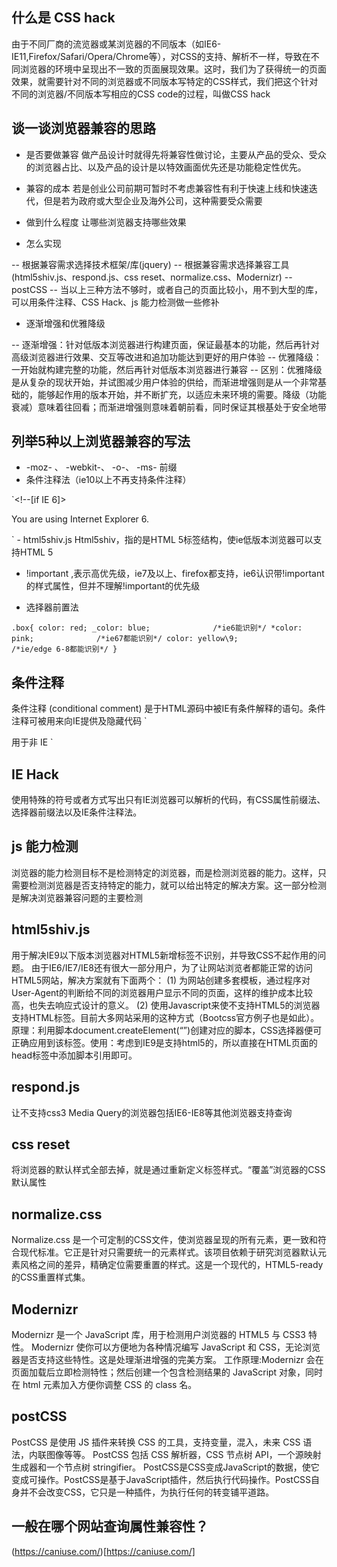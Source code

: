 ## 什么是 CSS hack
由于不同厂商的流览器或某浏览器的不同版本（如IE6-IE11,Firefox/Safari/Opera/Chrome等），对CSS的支持、解析不一样，导致在不同浏览器的环境中呈现出不一致的页面展现效果。这时，我们为了获得统一的页面效果，就需要针对不同的浏览器或不同版本写特定的CSS样式，我们把这个针对不同的浏览器/不同版本写相应的CSS code的过程，叫做CSS hack

## 谈一谈浏览器兼容的思路
- 是否要做兼容
做产品设计时就得先将兼容性做讨论，主要从产品的受众、受众的浏览器占比、以及产品的设计是以特效画面优先还是功能稳定性优先。

- 兼容的成本
若是创业公司前期可暂时不考虑兼容性有利于快速上线和快速迭代，但是若为政府或大型企业及海外公司，这种需要受众需要

- 做到什么程度
让哪些浏览器支持哪些效果

- 怎么实现

-- 根据兼容需求选择技术框架/库(jquery)
-- 根据兼容需求选择兼容工具(html5shiv.js、respond.js、css reset、normalize.css、Modernizr)
-- postCSS
-- 当以上三种方法不够时，或者自己的页面比较小，用不到大型的库，可以用条件注释、CSS Hack、js 能力检测做一些修补
- 逐渐增强和优雅降级

-- 逐渐增强：针对低版本浏览器进行构建页面，保证最基本的功能，然后再针对高级浏览器进行效果、交互等改进和追加功能达到更好的用户体验
-- 优雅降级：一开始就构建完整的功能，然后再针对低版本浏览器进行兼容
-- 区别：优雅降级是从复杂的现状开始，并试图减少用户体验的供给，而渐进增强则是从一个非常基础的，能够起作用的版本开始，并不断扩充，以适应未来环境的需要。降级（功能衰减）意味着往回看；而渐进增强则意味着朝前看，同时保证其根基处于安全地带

## 列举5种以上浏览器兼容的写法
- -moz- 、 -webkit-、 -o-、 -ms- 前缀
- 条件注释法（ie10以上不再支持条件注释）

`<!--[if IE 6]>
  <p>You are using Internet Explorer 6.</p>
  <![endif]-->
  <!--[if !IE]><!-->
  <script>alert(1);</script>
  <!--<![endif]-->
  <!--[if IE 8]>
  <link href="ie8only.css" rel="stylesheet">
  <![endif]-->`
- html5shiv.js
Html5shiv，指的是HTML 5标签结构，使ie低版本浏览器可以支持HTML 5

- !important ,表示高优先级，ie7及以上、firefox都支持，ie6认识带!important的样式属性，但并不理解!important的优先级

- 选择器前置法

`.box{
   color: red;
   _color: blue;              /*ie6能识别*/
   *color: pink;              /*ie67都能识别*/
   color: yellow\9;           /*ie/edge 6-8都能识别*/
}`

## 条件注释
条件注释 (conditional comment) 是于HTML源码中被IE有条件解释的语句。条件注释可被用来向IE提供及隐藏代码
`<!--[if IE]>用于 IE <![endif]-->
<!--[if IE 6]>用于 IE6 <![endif]-->
<!--[if IE 7]>用于 IE7 <![endif]-->
<!--[if IE 8]>用于 IE8 <![endif]-->
<!--[if IE 9]>用于 IE9 <![endif]-->
<!--[if gt IE 6]> 用于 IE6 以上版本<![endif]-->
<!--[if lte IE 7]> 用于 IE7或更低版本 <![endif]-->
<!--[if gte IE 8]>用于 IE8 或更高版本 <![endif]-->
<!--[if lt IE 9]>用于 IE9 以下版本<![endif]-->
<!--[if !IE]> -->用于非 IE <!-- <![endif]-->`

## IE Hack
使用特殊的符号或者方式写出只有IE浏览器可以解析的代码，有CSS属性前缀法、选择器前缀法以及IE条件注释法。
## js 能力检测
浏览器的能力检测目标不是检测特定的浏览器，而是检测浏览器的能力。这样，只需要检测浏览器是否支持特定的能力，就可以给出特定的解决方案。这一部分检测是解决浏览器兼容问题的主要检测
## html5shiv.js
用于解决IE9以下版本浏览器对HTML5新增标签不识别，并导致CSS不起作用的问题。
由于IE6/IE7/IE8还有很大一部分用户，为了让网站浏览者都能正常的访问HTML5网站，解决方案就有下面两个：
(1) 为网站创建多套模板，通过程序对User-Agent的判断给不同的浏览器用户显示不同的页面，这样的维护成本比较高，也失去响应式设计的意义。
(2) 使用Javascript来使不支持HTML5的浏览器支持HTML标签。目前大多网站采用的这种方式（Bootcss官方例子也是如此）。
原理：利用脚本document.createElement(“”)创建对应的脚本，CSS选择器便可正确应用到该标签。使用：考虑到IE9是支持html5的，所以直接在HTML页面的head标签中添加脚本引用即可。
## respond.js
让不支持css3 Media Query的浏览器包括IE6-IE8等其他浏览器支持查询
## css reset
将浏览器的默认样式全部去掉，就是通过重新定义标签样式。“覆盖”浏览器的CSS默认属性
## normalize.css
Normalize.css 是一个可定制的CSS文件，使浏览器呈现的所有元素，更一致和符合现代标准。它正是针对只需要统一的元素样式。该项目依赖于研究浏览器默认元素风格之间的差异，精确定位需要重置的样式。这是一个现代的，HTML5-ready 的CSS重置样式集。
## Modernizr
Modernizr 是一个 JavaScript 库，用于检测用户浏览器的 HTML5 与 CSS3 特性。
Modernizr 使你可以方便地为各种情况编写 JavaScript 和 CSS，无论浏览器是否支持这些特性。这是处理渐进增强的完美方案。
工作原理:Modernizr 会在页面加载后立即检测特性；然后创建一个包含检测结果的 JavaScript 对象，同时在 html 元素加入方便你调整 CSS 的 class 名。
## postCSS
PostCSS 是使用 JS 插件来转换 CSS 的工具，支持变量，混入，未来 CSS 语法，内联图像等等。
PostCSS 包括 CSS 解析器，CSS 节点树 API，一个源映射生成器和一个节点树 stringifier。
PostCSS是CSS变成JavaScript的数据，使它变成可操作。PostCSS是基于JavaScript插件，然后执行代码操作。PostCSS自身并不会改变CSS，它只是一种插件，为执行任何的转变铺平道路。

## 一般在哪个网站查询属性兼容性？
(https://caniuse.com/)[https://caniuse.com/]
